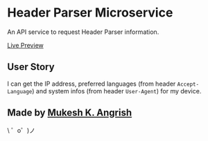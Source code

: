 Header Parser Microservice
==========================
An API service to request Header Parser information.

[Live Preview](https://request-header-info.glitch.me)

User Story
----------


I can get the IP address, preferred languages (from header `Accept-Language`)
and system infos (from header `User-Agent`) for my device.


Made by [Mukesh K. Angrish](https://www.freecodecamp.org/mukeshangrish)
-------

\ ゜o゜)ノ
